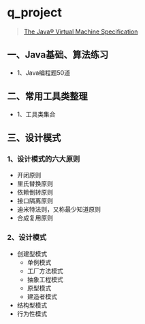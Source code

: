 #  q_project

> [The Java® Virtual Machine Specification](https://docs.oracle.com/javase/specs/jvms/se8/html/index.html)

## 一、Java基础、算法练习 
 * 1、Java编程题50道
 
## 二、常用工具类整理 
 * 1、工具类集合
 
## 三、设计模式
### 1、设计模式的六大原则
* 开闭原则
* 里氏替换原则
* 依赖倒转原则
* 接口隔离原则
* 迪米特法则，又称最少知道原则
* 合成复用原则

### 2、设计模式
* 创建型模式
  * 单例模式
  * 工厂方法模式
  * 抽象工程模式
  * 原型模式
  * 建造者模式
* 结构型模式
* 行为性模式

















